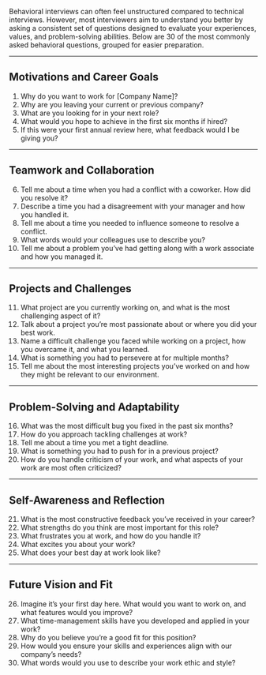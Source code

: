 Behavioral interviews can often feel unstructured compared to technical interviews. However, most interviewers aim to understand you better by asking a consistent set of questions designed to evaluate your experiences, values, and problem-solving abilities. Below are 30 of the most commonly asked behavioral questions, grouped for easier preparation.

---

## **Motivations and Career Goals**
1. Why do you want to work for [Company Name]?  
2. Why are you leaving your current or previous company?  
3. What are you looking for in your next role?  
4. What would you hope to achieve in the first six months if hired?  
5. If this were your first annual review here, what feedback would I be giving you?  

---

## **Teamwork and Collaboration**
6. Tell me about a time when you had a conflict with a coworker. How did you resolve it?  
7. Describe a time you had a disagreement with your manager and how you handled it.  
8. Tell me about a time you needed to influence someone to resolve a conflict.  
9. What words would your colleagues use to describe you?  
10. Tell me about a problem you’ve had getting along with a work associate and how you managed it.  

---

## **Projects and Challenges**
11. What project are you currently working on, and what is the most challenging aspect of it?  
12. Talk about a project you’re most passionate about or where you did your best work.  
13. Name a difficult challenge you faced while working on a project, how you overcame it, and what you learned.  
14. What is something you had to persevere at for multiple months?  
15. Tell me about the most interesting projects you’ve worked on and how they might be relevant to our environment.  

---

## **Problem-Solving and Adaptability**
16. What was the most difficult bug you fixed in the past six months?  
17. How do you approach tackling challenges at work?  
18. Tell me about a time you met a tight deadline.  
19. What is something you had to push for in a previous project?  
20. How do you handle criticism of your work, and what aspects of your work are most often criticized?  

---

## **Self-Awareness and Reflection**
21. What is the most constructive feedback you’ve received in your career?  
22. What strengths do you think are most important for this role?  
23. What frustrates you at work, and how do you handle it?  
24. What excites you about your work?  
25. What does your best day at work look like?  

---

## **Future Vision and Fit**
26. Imagine it’s your first day here. What would you want to work on, and what features would you improve?  
27. What time-management skills have you developed and applied in your work?  
28. Why do you believe you’re a good fit for this position?  
29. How would you ensure your skills and experiences align with our company’s needs?  
30. What words would you use to describe your work ethic and style?  
